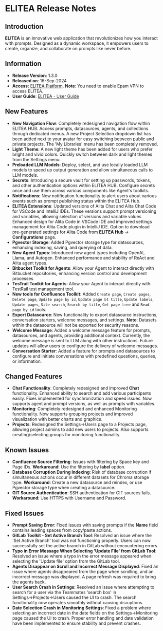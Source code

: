 # ELITEA Release Notes

## Introduction

**ELITEA** is an innovative web application that revolutionizes how you interact with prompts. Designed as a dynamic workspace, it empowers users to create, organize, and collaborate on prompts like never before.

## Information

* **Release Version**: 1.3.0
* **Released on**: 16-Sep-2024
* **Access**: [ELITEA Platform](https://alita.lab.epam.com). **Note**: You need to enable Epam VPN to access ELITEA.
* **User Guide**: [ELITEA - User Guide](../../home/introduction.md) 

## New Features

* **New Navigation Flow**: Completely redesigned navigation flow within ELITEA HUB. Access prompts, datasources, agents, and collections through dedicated menus. A new Project Selection dropdown list has been added next to your avatar for easy switching between public and private projects. The 'My Libraries' menu has been completely removed.
* **Light Theme**: A new light theme has been added for users who prefer bright and vivid colors. Quickly switch between dark and light themes from the Settings menu.
* **Preloaded LLM Models**: Deploy, select, and use locally loaded LLM models to speed up output generation and allow simultaneous calls to LLM models.
* **Secrets**: Introducing a secure vault for setting up passwords, tokens, and other authentication options within ELITEA HUB. Configure secrets once and use them across various components like Agent's toolkits.
* **Notifications**: New notification functionality to alert users about various events such as prompt publishing status within the ELITEA Hub.
* **ELITEA Extensions**: Updated versions of Alita Chat and Alita Chat Code for VSCode and IntelliJ IDEs. These versions support prompt versioning and variables, allowing selection of versions and variable values. Enhanced design for Alita Code in VSCode IDE and improved settings management for Alita Code plugin in IntelliJ IDE. Option to download pre-generated settings for Alita Code from **ELITEA Hub** → **Configurations** page.
* **Pgvector Storage**: Added Pgvector storage type for datasources, enhancing indexing, saving, and querying of data.
* **New Agent Types**: Introduced new agent types including OpenAI, Llama, and Autogen. Enhanced performance and stability of ReAct and Alita agent types.
* **Bitbucket Toolkit for Agents**: Allow your Agent to interact directly with Bitbucket repositories, enhancing version control and development processes.
* **TesTrail Toolkit for Agents**: Allow your Agent to interact directly with TestRail test management tool.
* **New tools for Confluence Toolkit**: Added `Create page`, `Create pages`, `Delete page`, `Update page by id`, `Update page bt title`, `Update labels`, `Update pages`, `Site search`, `Search by title`, `Get page tree` and `Read page by id` tools.
* **Export Datasource**: New functionality to export datasource instructions, conversation starters, welcome messages, and settings. **Note**: Datasets within the datasource will not be exported for security reasons.
* **Welcome Message**: Added a welcome message feature for prompts, datasources, and agents, providing additional context. Currently, the welcome message is sent to LLM along with other instructions. Future updates will allow users to configure the delivery of welcome messages.
* **Conversation Starter**: Added a feature for prompts and datasources to configure and initiate conversations with predefined questions, queries, or information.

## Changed Features

* **Chat Functionality**: Completely redesigned and improved **Chat** functionality. Enhanced ability to search and add various participants easily. Fixes implemented for synchronization and speed issues. Now supports agent and prompt versions, as well as prompts with variables.
* **Monitoring**: Completely redesigned and enhanced Monitoring functionality. Now supports grouping projects and improved visualization with better charts and graphics.
* **Projects**: Redesigned the Settings→Users page to a Projects page, allowing project admins to add new users to projects. Also supports creating/selecting groups for monitoring functionality.

## Known Issues

* **Confluence Source Filtering**: Issues with filtering by Space key and Page IDs. **Workaround**: Use the filtering by **label** option.
* **Database Corruption During Indexing**: Risk of database corruption if simultaneous actions occur in different datasets for Chroma storage type. **Workaround**: Create a new datasource and reindex, or use Pgvector storage type when creating a datasource.
* **GIT Source Authentication**: SSH authentication for GIT sources fails. **Workaround**: Use HTTPS with Username and Password.

## Fixed Issues

* **Prompt Saving Error**: Fixed issues with saving prompts if the **Name** field contains leading spaces from copy/paste actions.
* **GitLab Toolkit - Set Active Branch Tool**: Resolved an issue where the 'Set Active Branch' tool was not functioning properly. Users can now successfully set the active branch in GitLab without encountering errors.
* **Typo in Error Message When Selecting 'Update File' from GitLab Tool**: Resolved an issue where a typo in the error message appeared when selecting the 'Update file' option from the GitLab tool.
* **Agents Disappear on Scroll and Incorrect Message Displayed**: Fixed an issue where agents disappeared from the page when scrolling, and an incorrect message was displayed. A page refresh was required to bring the agents back.
* **User Search Crash in Settings**: Resolved an issue where attempting to search for a user via the Teammates 'search box' in Settings→Projects→Users caused the UI to crash. The search functionality now operates smoothly without causing disruptions.
* **Date Selection Crash in Monitoring Settings**: Fixed a problem where selecting an incorrect date in the date fields on the Settings→Monitoring page caused the UI to crash. Proper error handling and date validation have been implemented to ensure stability and prevent crashes.